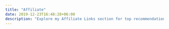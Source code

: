 ```yaml
---
title: "Affiliate"
date: 2019-12-23T16:48:28+06:00
description: "Explore my Affiliate Links section for top recommendations on must-have cooking utensils!"
---
```

